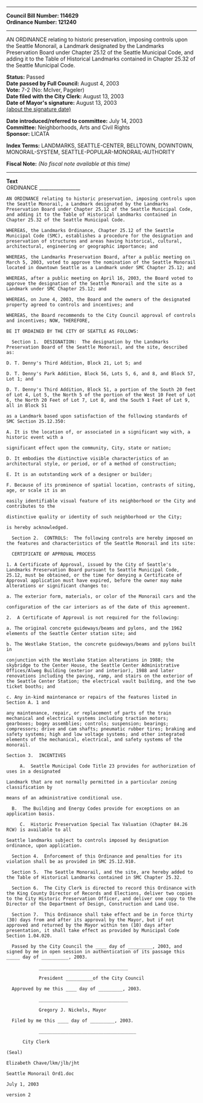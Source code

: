 * * * * *  
  
**Council Bill Number: [](#h0)[](#h2)114629**   
**Ordinance Number: 121240**  
  
* * * * *  
  
AN ORDINANCE relating to historic preservation, imposing controls upon the Seattle Monorail, a Landmark designated by the Landmarks Preservation Board under Chapter 25.12 of the Seattle Municipal Code, and adding it to the Table of Historical Landmarks contained in Chapter 25.32 of the Seattle Municipal Code.  
  
**Status:** Passed   
**Date passed by Full Council:** August 4, 2003   
**Vote:** 7-2 (No: McIver, Pageler)   
**Date filed with the City Clerk:** August 13, 2003   
**Date of Mayor's signature:** August 13, 2003   
[(about the signature date)](/~public/approvaldate.htm)   
  
  
**Date introduced/referred to committee:** July 14, 2003   
**Committee:** Neighborhoods, Arts and Civil Rights   
**Sponsor:** LICATA   
  
**Index Terms:** LANDMARKS, SEATTLE-CENTER, BELLTOWN, DOWNTOWN, MONORAIL-SYSTEM, SEATTLE-POPULAR-MONORAIL-AUTHORITY  
  
**Fiscal Note:** *(No fiscal note available at this time)*  
  
* * * * *  
  
**Text**  
    ORDINANCE _________________  
  
    AN ORDINANCE relating to historic preservation, imposing controls upon  
    the Seattle Monorail, a Landmark designated by the Landmarks  
    Preservation Board under Chapter 25.12 of the Seattle Municipal Code,  
    and adding it to the Table of Historical Landmarks contained in  
    Chapter 25.32 of the Seattle Municipal Code.  
  
    WHEREAS, the Landmarks Ordinance, Chapter 25.12 of the Seattle  
    Municipal Code (SMC), establishes a procedure for the designation and  
    preservation of structures and areas having historical, cultural,  
    architectural, engineering or geographic importance; and  
  
    WHEREAS, the Landmarks Preservation Board, after a public meeting on  
    March 5, 2003, voted to approve the nomination of the Seattle Monorail  
    located in downtown Seattle as a Landmark under SMC Chapter 25.12; and  
  
    WHEREAS, after a public meeting on April 16, 2003, the Board voted to  
    approve the designation of the Seattle Monorail and the site as a  
    Landmark under SMC Chapter 25.12; and  
  
    WHEREAS, on June 4, 2003, the Board and the owners of the designated  
    property agreed to controls and incentives; and  
  
    WHEREAS, the Board recommends to the City Council approval of controls  
    and incentives; NOW, THEREFORE,  
  
    BE IT ORDAINED BY THE CITY OF SEATTLE AS FOLLOWS:  
  
      Section 1.  DESIGNATION:  The designation by the Landmarks  
    Preservation Board of the Seattle Monorail, and the site, described  
    as:  
  
    D. T. Denny's Third Addition, Block 21, Lot 5; and  
  
    D. T. Denny's Park Addition, Block 56, Lots 5, 6, and 8, and Block 57,  
    Lot 1; and  
  
    D. T. Denny's Third Addition, Block 51, a portion of the South 20 feet  
    of Lot 4, Lot 5, the North 5 of the portion of the West 10 Feet of Lot  
    6, the North 20 Feet of Lot 7, Lot 8, and the South 1 Feet of Lot 9,  
    all in Block 51  
  
    as a Landmark based upon satisfaction of the following standards of  
    SMC Section 25.12.350:  
  
    A. It is the location of, or associated in a significant way with, a  
    historic event with a  
  
    significant effect upon the community, City, state or nation;  
  
    D. It embodies the distinctive visible characteristics of an  
    architectural style, or period, or of a method of construction;  
  
    E. It is an outstanding work of a designer or builder;  
  
    F. Because of its prominence of spatial location, contrasts of siting,  
    age, or scale it is an  
  
    easily identifiable visual feature of its neighborhood or the City and  
    contributes to the  
  
    distinctive quality or identity of such neighborhood or the City;  
  
    is hereby acknowledged.  
  
      Section 2.  CONTROLS:  The following controls are hereby imposed on  
    the features and characteristics of the Seattle Monorail and its site:  
  
      CERTIFICATE OF APPROVAL PROCESS  
  
    1. A Certificate of Approval, issued by the City of Seattle's  
    Landmarks Preservation Board pursuant to Seattle Municipal Code,  
    25.12, must be obtained, or the time for denying a Certificate of  
    Approval application must have expired, before the owner may make  
    alterations or significant changes to:  
  
    a. The exterior form, materials, or color of the Monorail cars and the  
  
    configuration of the car interiors as of the date of this agreement.  
  
    2.  A Certificate of Approval is not required for the following:  
  
    a. The original concrete guideways/beams and pylons, and the 1962  
    elements of the Seattle Center station site; and  
  
    b. The Westlake Station, the concrete guideways/beams and pylons built  
    in  
  
    conjunction with the Westlake Station alterations in 1988; the  
    skybridge to the Center House, the Seattle Center Administrative  
    Offices/Alweg Building (exterior and interior), 1988 and later  
    renovations including the paving, ramp, and stairs on the exterior of  
    the Seattle Center Station; the electrical vault building, and the two  
    ticket booths; and  
  
    c. Any in-kind maintenance or repairs of the features listed in  
    Section A. 1 and  
  
    any maintenance, repair, or replacement of parts of the train  
    mechanical and electrical systems including traction motors;  
    gearboxes; bogey assemblies; controls; suspension; bearings;  
    compressors; drive and cam shafts; pneumatic rubber tires; braking and  
    safety systems; high and low voltage systems; and other integrated  
    elements of the mechanical, electrical, and safety systems of the  
    monorail.  
  
    Section 3.  INCENTIVES  
  
         A.  Seattle Municipal Code Title 23 provides for authorization of  
    uses in a designated  
  
    Landmark that are not normally permitted in a particular zoning  
    classification by  
  
    means of an administrative conditional use.  
  
      B.  The Building and Energy Codes provide for exceptions on an  
    application basis.  
  
         C.  Historic Preservation Special Tax Valuation (Chapter 84.26  
    RCW) is available to all  
  
    Seattle landmarks subject to controls imposed by designation  
    ordinance, upon application.  
  
      Section 4.  Enforcement of this Ordinance and penalties for its  
    violation shall be as provided in SMC 25.12.910.  
  
      Section 5.  The Seattle Monorail, and the site, are hereby added to  
    the Table of Historical Landmarks contained in SMC Chapter 25.32.  
  
      Section 6.  The City Clerk is directed to record this Ordinance with  
    the King County Director of Records and Elections, deliver two copies  
    to the City Historic Preservation Officer, and deliver one copy to the  
    Director of the Department of Design, Construction and Land Use.  
  
      Section 7.  This Ordinance shall take effect and be in force thirty  
    (30) days from and after its approval by the Mayor, but if not  
    approved and returned by the Mayor within ten (10) days after  
    presentation, it shall take effect as provided by Municipal Code  
    Section 1.04.020.  
  
      Passed by the City Council the ____ day of _________, 2003, and  
    signed by me in open session in authentication of its passage this  
    _____ day of __________, 2003.  
  
                _________________________________  
  
                President __________of the City Council  
  
      Approved by me this ____ day of _________, 2003.  
  
                _________________________________  
  
                Gregory J. Nickels, Mayor  
  
      Filed by me this ____ day of _________, 2003.  
  
                ____________________________________  
  
          City Clerk  
  
    (Seal)  
  
    Elizabeth Chave/lkm/jlb/jht  
  
    Seattle Monorail Ord1.doc  
  
    July 1, 2003  
  
    version 2  
